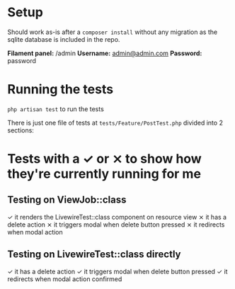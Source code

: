 # Setup

Should work as-is after a `composer install` without any migration as the sqlite database is included in the repo. 

**Filament panel:** /admin
**Username:** admin@admin.com
**Password:** password

# Running the tests

`php artisan test` to run the tests

There is just one file of tests at `tests/Feature/PostTest.php` divided into 2 sections:

# Tests with a ✓ or ⨯ to show how they're currently running for me

## Testing on ViewJob::class
 
✓ it renders the LivewireTest::class component on resource view
⨯ it has a delete action
⨯ it triggers modal when delete button pressed
⨯ it redirects when modal action

## Testing on LivewireTest::class directly

✓ it has a delete action
✓ it triggers modal when delete button pressed
✓ it redirects when modal action confirmed